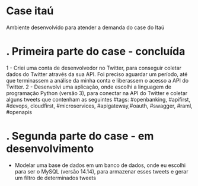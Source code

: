 # Case itaú
Ambiente desenvolvido para atender a demanda do case do Itaú
# . Primeira parte do case - concluída 
1 - Criei uma conta de desenvolvedor no Twitter, para conseguir coletar dados do Twitter através da sua API. Foi preciso aguardar um período, até que terminassem a análise da minha conta e liberassem o acesso a API do Twitter.
2 - Desenvolvi uma aplicação, onde escolhi a linguagem de programação Python (versão 3), para conectar na API do Twitter e coletar alguns tweets que contenham as seguintes #tags: #openbanking, #apifirst, #devops, cloudfirst, #microservices, #apigateway,#oauth, #swagger, #raml, #openapis

# . Segunda parte do case - em desenvolvimento
- Modelar uma base de dados em um banco de dados, onde eu escolhi para ser o MySQL (versão 14.14), para armazenar esses tweets e gerar um filtro de determinados tweets
